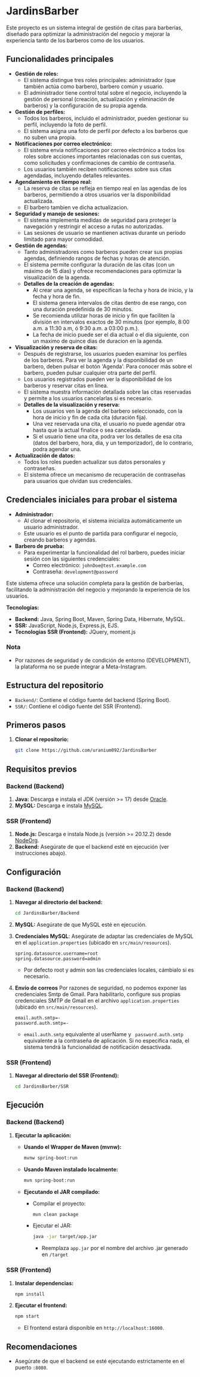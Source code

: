# JardinsBarber

Este proyecto es un sistema integral de gestión de citas para barberías, diseñado para optimizar la administración del negocio y mejorar la experiencia tanto de los barberos como de los usuarios.

## Funcionalidades principales

* **Gestión de roles:**
    * El sistema distingue tres roles principales: administrador (que también actúa como barbero), barbero común y usuario.
    * El administrador tiene control total sobre el negocio, incluyendo la gestión de personal (creación, actualización y eliminación de barberos) y la configuración de su propia agenda.
* **Gestión de perfiles:**
    * Todos los barberos, incluido el administrador, pueden gestionar su perfil, incluyendo la foto de perfil.
    * El sistema asigna una foto de perfil por defecto a los barberos que no suben una propia.
* **Notificaciones por correo electrónico:**
    * El sistema envía notificaciones por correo electrónico a todos los roles sobre acciones importantes relacionadas con sus cuentas, como solicitudes y confirmaciones de cambio de contraseña.
    * Los usuarios también reciben notificaciones sobre sus citas agendadas, incluyendo detalles relevantes.
* **Agendamiento en tiempo real:**
    * La reserva de citas se refleja en tiempo real en las agendas de los barberos, permitiendo a otros usuarios ver la disponibilidad actualizada.
    * El barbero tambien ve dicha actualizacion.
* **Seguridad y manejo de sesiones:**
    * El sistema implementa medidas de seguridad para proteger la navegación y restringir el acceso a rutas no autorizadas.
    * Las sesiones de usuario se mantienen activas durante un período limitado para mayor comodidad.
* **Gestión de agendas:**
    * Tanto administradores como barberos pueden crear sus propias agendas, definiendo rangos de fechas y horas de atención.
    * El sistema permite configurar la duración de las citas (con un máximo de 15 días) y ofrece recomendaciones para optimizar la visualización de la agenda.
    * **Detalles de la creación de agendas:**
        * Al crear una agenda, se especifican la fecha y hora de inicio, y la fecha y hora de fin.
        * El sistema genera intervalos de citas dentro de ese rango, con una duración predefinida de 30 minutos.
        * Se recomienda utilizar horas de inicio y fin que faciliten la división en intervalos exactos de 30 minutos (por ejemplo, 8:00 a.m. a 11:30 a.m, ó 9:30 a.m. a 03:00 p.m.).
        * La fecha de inicio puede ser el dia actual o el dia siguiente, con un maximo de quince dias de duracion en la agenda.
* **Visualización y reserva de citas:**
    * Después de registrarse, los usuarios pueden examinar los perfiles de los barberos. Para ver la agenda y la disponibilidad de un barbero, deben pulsar el botón 'Agenda'. Para conocer más sobre el 
      barbero, pueden pulsar cualquier otra parte del perfil.
    * Los usuarios registrados pueden ver la disponibilidad de los barberos y reservar citas en línea.
    * El sistema muestra información detallada sobre las citas reservadas y permite a los usuarios cancelarlas si es necesario.
    * **Detalles de la visualización y reserva:**
        * Los usuarios ven la agenda del barbero seleccionado, con la hora de inicio y fin de cada cita (duración fija).
        * Una vez reservada una cita, el usuario no puede agendar otra hasta que la actual finalice o sea cancelada.
        * Si el usuario tiene una cita, podra ver los detalles de esa cita (datos del barbero, hora, dia, y un temporizador), de lo contrario, podra agendar una.
* **Actualización de datos:**
    * Todos los roles pueden actualizar sus datos personales y contraseñas.
    * El sistema ofrece un mecanismo de recuperación de contraseñas para usuarios que olvidan sus credenciales.

## Credenciales iniciales para probar el sistema

* **Administrador:**
    * Al clonar el repositorio, el sistema inicializa automáticamente un usuario administrador.
    * Este usuario es el punto de partida para configurar el negocio, creando barberos y agendas.
* **Barbero de prueba:**
    * Para experimentar la funcionalidad del rol barbero, puedes iniciar sesión con las siguientes credenciales:
        * Correo electrónico: `johnDoe@test.example.com`
        * Contraseña: `development@password`

Este sistema ofrece una solución completa para la gestión de barberías, facilitando la administración del negocio y mejorando la experiencia de los usuarios.

**Tecnologías:** 
* **Backend:** Java, Spring Boot, Maven, Spring Data, Hibernate, MySQL.
* **SSR:** JavaScript, Node.js, Express.js, EJS.
* **Tecnologias SSR (Frontend):** JQuery, moment.js

### Nota
* Por razones de seguridad y de condición de entorno (DEVELOPMENT), la plataforma no se puede integrar a Meta-Instagram.

## Estructura del repositorio

* `Backend/`: Contiene el código fuente del backend (Spring Boot).
* `SSR/`: Contiene el código fuente del SSR (Frontend).

## Primeros pasos

1.  **Clonar el repositorio:**

    ```bash
    git clone https://github.com/uranium092/JardinsBarber
    ```

## Requisitos previos

### Backend (Backend)

1.  **Java:** Descarga e instala el JDK (versión >= 17) desde [Oracle](https://www.oracle.com/java/technologies/javase/jdk17-archive-downloads.html).
2.  **MySQL:** Descarga e instala [MySQL](https://www.mysql.com/downloads/).

### SSR (Frontend)

1.  **Node.js:** Descarga e instala Node.js (versión >= 20.12.2) desde [NodeOrg](https://nodejs.org/en/download).
2.  **Backend:** Asegúrate de que el backend esté en ejecución (ver instrucciones abajo).

## Configuración

### Backend (Backend)

1.  **Navegar al directorio del backend:**

    ```bash
    cd JardinsBarber/Backend
    ```

2.  **MySQL:** Asegúrate de que MySQL esté en ejecución.
   
3.  **Credenciales MySQL**: Asegúrate de adaptar las credenciales de MySQL en el `application.properties` (ubicado en `src/main/resources`).
       ```properties
    spring.datasource.username=root
    spring.datasource.password=admin
    ```
    * Por defecto root y admin son las credenciales locales, cámbialo si es necesario.
       
4.  **Envío de correos** Por razones de seguridad, no podemos exponer las credenciales Smtp de Gmail. Para habilitarlo, configure sus propias credenciales SMTP de Gmail en el archivo `application.properties` (ubicado en `src/main/resources`).
    ```properties
    email.auth.smtp=-
    password.auth.smtp=-
    ```
    * `email.auth.smtp` equivalente al userName y ` password.auth.smtp` equivalente a la contraseña de aplicación. Si no especifica nada, el sistema tendrá la 
    funcionalidad de notificación desactivada.

### SSR (Frontend)

1.  **Navegar al directorio del SSR (Frontend):**

    ```bash
    cd JardinsBarber/SSR
    ```

## Ejecución

### Backend (Backend)

1.  **Ejecutar la aplicación:**

    * **Usando el Wrapper de Maven (mvnw):**

        ```bash
        mvnw spring-boot:run
        ```

    * **Usando Maven instalado localmente:**

        ```bash
        mvn spring-boot:run
        ```

    * **Ejecutando el JAR compilado:**

        * Compilar el proyecto:

            ```bash
            mvn clean package
            ```

        * Ejecutar el JAR:

            ```bash
            java -jar target/app.jar
            ```

            * Reemplaza `app.jar` por el nombre del archivo .jar generado en `/target`

### SSR (Frontend)

1.  **Instalar dependencias:**

    ```bash
    npm install
    ```

2.  **Ejecutar el frontend:**

    ```bash
    npm start
    ```

    * El frontend estará disponible en `http://localhost:16000`.

## Recomendaciones

* Asegúrate de que el backend se esté ejecutando estrictamente en el puerto `:8080`.

